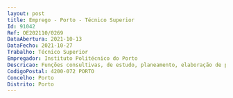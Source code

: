 ```yaml
--- 
layout: post
title: Emprego - Porto - Técnico Superior
Id: 91042
Ref: OE202110/0269
DataAbertura: 2021-10-13
DataFecho: 2021-10-27
Trabalho: Técnico Superior
Empregador: Instituto Politécnico do Porto
Descricao: Funções consultivas, de estudo, planeamento, elaboração de pareceres e projetos, com responsabilidade e autonomia técnica com enquadramento superior qualificado. Estabelecer ligação entre o ISEP e os meios de comunicação social, assegurando a divulgação das iniciativas da Instituição, redigir comunicados, press releases e artigos sobre iniciativas da instituição, criação de noticias institucionais, gestão das redes sociais, criação de rúbricas de divulgação periódicas, coordenação da comunicação institucional com a assessoria de imprensa, coordenação da informação com o gabinete de Design e Multimédia, editar material informativo sobre a instituição, entre muitas outras ações de impacto interno e externo.
CodigoPostal: 4200-072 PORTO
Concelho: Porto
Distrito: Porto
--- 
```


